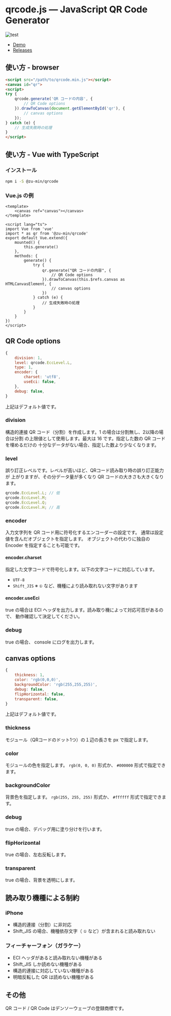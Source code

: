 qrcode.js — JavaScript QR Code Generator
================================================================================

![test](https://github.com/zu-min-g/qrcode/workflows/test/badge.svg)

* [Demo](https://zu-min-g.github.io/qrcode-demo/)
* [Releases](https://github.com/zu-min-g/qrcode/releases)

使い方 - browser
--------------------------------------------------------------------------------

```html
<script src="/path/to/qrcode.min.js"></script>
<canvas id="qr">
<script>
try {
    qrcode.generate('QR コードの内容', {
        // QR Code options
    }).drawToCanvas(document.getElementById('qr'), {
        // canvas options
    });
} catch (e) {
    // 生成失敗時の処理
}
</script>
```

使い方 - Vue with TypeScript
--------------------------------------------------------------------------------

### インストール

```sh
npm i -S @zu-min/qrcode
```

### Vue.js の例

```vue
<template>
    <canvas ref="canvas"></canvas>
</template>

<script lang="ts">
import Vue from 'vue'
import * as qr from '@zu-min/qrcode'
export default Vue.extend({
    mounted() {
        this.generate()
    },
    methods: {
        generate() {
            try {
                qr.generate("QR コードの内容", {
                    // QR Code options
                }).drawToCanvas(this.$refs.canvas as HTMLCanvasElement, {
                    // canvas options
                })
            } catch (e) {
                // 生成失敗時の処理
            }
        }
    }
})
</script>
```

QR Code options
--------------------------------------------------------------------------------

```js
{
    division: 1,
    level: qrcode.EccLevel.L,
    type: 1,
    encoder: {
        charset: 'utf8',
        useEci: false,
    },
    debug: false,
}
```

上記はデフォルト値です。

### division

構造的連接 QR コード（分割）を作成します。1 の場合は分割無し、2以降の場合は分割
の上限値として使用します。最大は 16 です。指定した数の QR コードを埋めるだけの
十分なデータがない場合、指定した数より少なくなります。

### level

誤り訂正レベルです。レベルが高いほど、QRコード読み取り時の誤り訂正能力が
上がりますが、その分データ量が多くなり QR コードの大きさも大きくなります。

```js
qrcode.EccLevel.L; // 低
qrcode.EccLevel.M;
qrcode.EccLevel.Q;
qrcode.EccLevel.H; // 高
```

### encoder

入力文字列を QR コード用に符号化するエンコーダーの設定です。
通常は設定値を含んだオブジェクトを指定します。
オブジェクトの代わりに独自の Encoder を指定することも可能です。

#### encoder.charset

指定した文字コードで符号化します。以下の文字コードに対応しています。

* `UTF-8`
* `Shift_JIS` ※ `①` など、機種により読み取れない文字があります

#### encoder.useEci

true の場合は ECI ヘッダを出力します。読み取り機によって対応可否があるので、
動作確認して決定してください。

### debug

true の場合、 console にログを出力します。

canvas options
--------------------------------------------------------------------------------

```js
{
    thickness: 1,
    color: 'rgb(0,0,0)',
    backgroundColor: 'rgb(255,255,255)',
    debug: false,
    flipHorizontal: false,
    transparent: false,
}
```

上記はデフォルト値です。

### thickness

モジュール（QRコードのドット1つ）の１辺の長さを px で指定します。

### color

モジュールの色を指定します。 `rgb(0, 0, 0)` 形式か、 `#000000` 形式で指定できます。

### backgroundColor

背景色を指定します。 `rgb(255, 255, 255)` 形式か、 `#ffffff` 形式で指定できます。

### debug

true の場合、デバッグ用に塗り分けを行います。

### flipHorizontal

true の場合、左右反転します。

### transparent

true の場合、背景を透明にします。

読み取り機種による制約
--------------------------------------------------------------------------------

### iPhone

* 構造的連接（分割）に非対応
* Shift_JIS の場合、機種依存文字（ `①` など）が含まれると読み取れない

### フィーチャーフォン（ガラケー）

* ECI ヘッダがあると読み取れない機種がある
* Shift_JIS しか読めない機種がある
* 構造的連接に対応していない機種がある
* 明暗反転した QR は読めない機種がある

その他
--------------------------------------------------------------------------------

QR コード / QR Code はデンソーウェーブの登録商標です。
